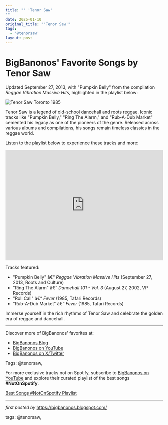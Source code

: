 ```yaml
---
title: "' 'Tenor Saw'
'"
date: 2025-01-10
original_title: "'Tenor Saw'"
tags:
  - '@tenorsaw'
layout: post
---
```

<div class="post-title"> <h1>BigBanonos' Favorite Songs by Tenor Saw</h1>
</div>
<p>Updated September 27, 2013, with "Pumpkin Belly" from the compilation <i>Reggae Vibration Massive Hits</i>, highlighted in the playlist below:</p>
<div class="post-image"> <img src="https://www.dancehallmag.com/assets/2023/12/Tenor-Saw-Toronto-1985-Beth-Lesser-1200x800.jpg" alt="Tenor Saw Toronto 1985">
</div>
<p>Tenor Saw is a legend of old-school dancehall and roots reggae. Iconic tracks like "Pumpkin Belly," "Ring The Alarm," and "Rub-A-Dub Market" cemented his legacy as one of the pioneers of the genre. Released across various albums and compilations, his songs remain timeless classics in the reggae world.</p>
<p>Listen to the playlist below to experience these tracks and more:</p>
<div class="spotify-embed"> <iframe src="https://open.spotify.com/embed/playlist/0PNj09WAS23knHrWZCMldN?utm_source=generator" width="100%" height="352" frameBorder="0" allowfullscreen="" allow="autoplay; clipboard-write; encrypted-media; fullscreen; picture-in-picture" loading="lazy"></iframe>
</div>
<p>Tracks featured:</p>
<ul> <li>"Pumpkin Belly" â€“ <i>Reggae Vibration Massive Hits</i> (September 27, 2013, Roots and Culture)</li> <li>"Ring The Alarm" â€“ <i>Dancehall 101 - Vol. 3</i> (August 27, 2002, VP Records)</li> <li>"Roll Call" â€“ <i>Fever</i> (1985, Tafari Records)</li> <li>"Rub-A-Dub Market" â€“ <i>Fever</i> (1985, Tafari Records)</li>
</ul>
<p>Immerse yourself in the rich rhythms of Tenor Saw and celebrate the golden era of reggae and dancehall.</p>
<hr>
<div class="post-footer"> <p>Discover more of BigBanonos' favorites at:</p> <ul> <li><a href="https://bigbanonos.blogspot.com/" target="_blank">BigBanonos Blog</a></li> <li><a href="https://www.youtube.com/@BigBanonos" target="_blank">BigBanonos on YouTube</a></li> <li><a href="https://x.com/bigbanonos" target="_blank">BigBanonos on X/Twitter</a></li> </ul>
</div>
<div class="post-tags"> Tags: @tenorsaw,
</div>


<!--Subscribe and Playlist Links-->
<div>
    <p>For more exclusive tracks not on Spotify, subscribe to <a href="https://www.youtube.com/@BigBanonos" target="_blank">BigBanonos on YouTube</a> and explore their curated playlist of the best songs <strong>#NotOnSpotify</strong>.</p>
    <p><a href="https://www.youtube.com/playlist?list=PLtuNtuTatqI0kFahUCbtbfenC_ET5O_tr" target="_blank">Best Songs #NotOnSpotify Playlist<br /></a></p></div>

<hr />

<p><em>first posted by</em> <a href="https://bigbanonos.blogspot.com/" rel="noopener" target="_new">https://bigbanonos.blogspot.com/</a></p>

<p>tags: @tenorsaw,</p>
